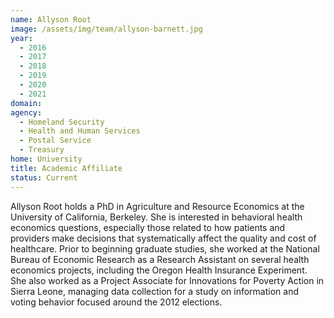 ```yaml
---
name: Allyson Root
image: /assets/img/team/allyson-barnett.jpg
year: 
  - 2016
  - 2017
  - 2018
  - 2019
  - 2020
  - 2021
domain:
agency:
  - Homeland Security
  - Health and Human Services
  - Postal Service
  - Treasury
home: University
title: Academic Affiliate
status: Current
---
```


Allyson Root holds a PhD in Agriculture and Resource Economics at the University of California, Berkeley.  She is interested in behavioral health economics questions, especially those related to how patients and providers make decisions that systematically affect the quality and cost of healthcare.  Prior to beginning graduate studies, she worked at the National Bureau of Economic Research as a Research Assistant on several health economics projects, including the Oregon Health Insurance Experiment.  She also worked as a Project Associate for Innovations for Poverty Action in Sierra Leone, managing data collection for a study on information and voting behavior focused around the 2012 elections. 
